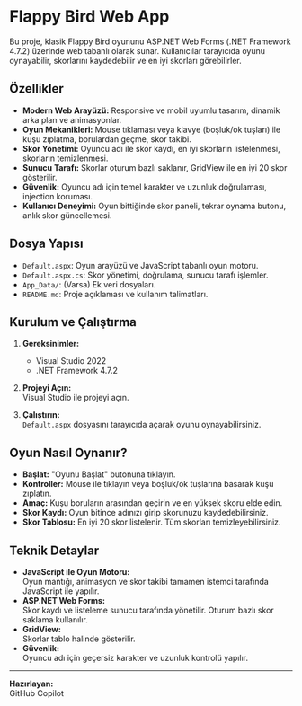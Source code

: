 # Flappy Bird Web App

Bu proje, klasik Flappy Bird oyununu ASP.NET Web Forms (.NET Framework 4.7.2) üzerinde web tabanlı olarak sunar. Kullanıcılar tarayıcıda oyunu oynayabilir, skorlarını kaydedebilir ve en iyi skorları görebilirler.

## Özellikler

- **Modern Web Arayüzü:** Responsive ve mobil uyumlu tasarım, dinamik arka plan ve animasyonlar.
- **Oyun Mekanikleri:** Mouse tıklaması veya klavye (boşluk/ok tuşları) ile kuşu zıplatma, borulardan geçme, skor takibi.
- **Skor Yönetimi:** Oyuncu adı ile skor kaydı, en iyi skorların listelenmesi, skorların temizlenmesi.
- **Sunucu Tarafı:** Skorlar oturum bazlı saklanır, GridView ile en iyi 20 skor gösterilir.
- **Güvenlik:** Oyuncu adı için temel karakter ve uzunluk doğrulaması, injection koruması.
- **Kullanıcı Deneyimi:** Oyun bittiğinde skor paneli, tekrar oynama butonu, anlık skor güncellemesi.

## Dosya Yapısı

- `Default.aspx`: Oyun arayüzü ve JavaScript tabanlı oyun motoru.
- `Default.aspx.cs`: Skor yönetimi, doğrulama, sunucu tarafı işlemler.
- `App_Data/`: (Varsa) Ek veri dosyaları.
- `README.md`: Proje açıklaması ve kullanım talimatları.

## Kurulum ve Çalıştırma

1. **Gereksinimler:**  
   - Visual Studio 2022  
   - .NET Framework 4.7.2

2. **Projeyi Açın:**  
   Visual Studio ile projeyi açın.

3. **Çalıştırın:**  
   `Default.aspx` dosyasını tarayıcıda açarak oyunu oynayabilirsiniz.

## Oyun Nasıl Oynanır?

- **Başlat:** "Oyunu Başlat" butonuna tıklayın.
- **Kontroller:** Mouse ile tıklayın veya boşluk/ok tuşlarına basarak kuşu zıplatın.
- **Amaç:** Kuşu boruların arasından geçirin ve en yüksek skoru elde edin.
- **Skor Kaydı:** Oyun bitince adınızı girip skorunuzu kaydedebilirsiniz.
- **Skor Tablosu:** En iyi 20 skor listelenir. Tüm skorları temizleyebilirsiniz.

## Teknik Detaylar

- **JavaScript ile Oyun Motoru:**  
  Oyun mantığı, animasyon ve skor takibi tamamen istemci tarafında JavaScript ile yapılır.
- **ASP.NET Web Forms:**  
  Skor kaydı ve listeleme sunucu tarafında yönetilir. Oturum bazlı skor saklama kullanılır.
- **GridView:**  
  Skorlar tablo halinde gösterilir.
- **Güvenlik:**  
  Oyuncu adı için geçersiz karakter ve uzunluk kontrolü yapılır.


---

**Hazırlayan:**  
GitHub Copilot
